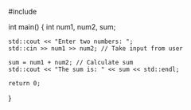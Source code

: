 #include <iostream>

int main() {
    int num1, num2, sum;

    std::cout << "Enter two numbers: ";
    std::cin >> num1 >> num2; // Take input from user

    sum = num1 + num2; // Calculate sum
    std::cout << "The sum is: " << sum << std::endl;

    return 0;
}
